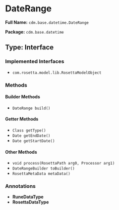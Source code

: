 # DateRange

**Full Name:** `cdm.base.datetime.DateRange`

**Package:** `cdm.base.datetime`

## Type: Interface

### Implemented Interfaces

- `com.rosetta.model.lib.RosettaModelObject`

### Methods

#### Builder Methods

- `DateRange build()`

#### Getter Methods

- `Class getType()`
- `Date getEndDate()`
- `Date getStartDate()`

#### Other Methods

- `void process(RosettaPath arg0, Processor arg1)`
- `DateRangeBuilder toBuilder()`
- `RosettaMetaData metaData()`

### Annotations

- **RuneDataType**
- **RosettaDataType**

